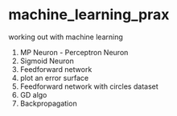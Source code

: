 # machine_learning_prax

working out with machine learning

1. MP Neuron - Perceptron Neuron
2. Sigmoid Neuron
3. Feedforward network
4. plot an error surface
5. Feedforward network with circles dataset
6. GD algo
7. Backpropagation
